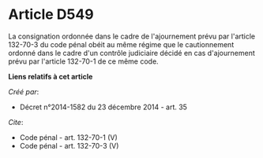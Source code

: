 # Article D549

La consignation ordonnée dans le cadre de l'ajournement prévu par l'article 132-70-3 du code pénal obéit au même régime que
le cautionnement ordonné dans le cadre d'un contrôle judiciaire décidé en cas d'ajournement prévu par l'article 132-70-1 de
ce même code.

**Liens relatifs à cet article**

_Créé par_:

  - Décret n°2014-1582 du 23 décembre 2014 - art. 35

_Cite_:

  - Code pénal - art. 132-70-1 (V)
  - Code pénal - art. 132-70-3 (V)
